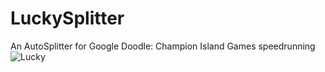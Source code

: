 # LuckySplitter
An AutoSplitter for Google Doodle: Champion Island Games speedrunning
![Lucky](https://github.com/TamerMushroom64/LuckySplitter/assets/89033986/70536a04-ba3b-45a3-ad4e-355d0f65bcc7)
